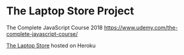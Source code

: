 # The Laptop Store Project

The Complete JavaScript Course 2018 https://www.udemy.com/the-complete-javascript-course/
<p><a href="https://the-laptop-store.herokuapp.com/" target="_blank">The Laptop Store</a> hosted on Heroku</p>